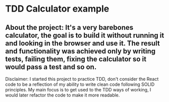# TDD Calculator example

## About the project: It's a very barebones calculator, the goal is to build it without running it and looking in the browser and use it. The result and functionality was achieved only by writing tests, failing them, fixing the calculator so it would pass a test and so on.

Disclaimer: I started this project to practice TDD, don't consider the React code to be a reflection of my ability to write clean code following SOLID principles. My main focus is to get used to the TDD ways of working, I would later refactor the code to make it more readable.
